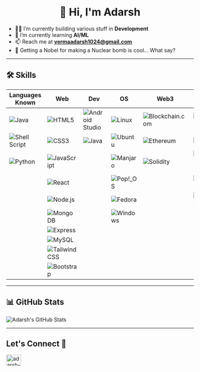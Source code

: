 <h1 align="center">👋 Hi, I'm Adarsh</h1>

<!--<h1 align="center">
  <img src="https://github.com/exorcist09/Exorcist09/assets/124388283/58077c0e-65a1-4c2e-bbce-0ade02253d81" width="150" height="80" align="center"/>
</h1>-->

- 🥷🏻 I’m currently building various stuff in **Development**
- 🦼 I’m currently learning **AI/ML**
- 📫 Reach me at **vermaadarsh1024@gmail.com**
- 🤪 Getting a Nobel for making a Nuclear bomb is cool... What say?

---

## 🛠️ Skills

| Languages Known | Web | Dev | OS | Web3 | Tools |
|--|--|--|--|--|--|
| ![Java](https://img.shields.io/badge/Java-%23ED8B00.svg?style=for-the-badge&logo=openjdk&logoColor=white) | ![HTML5](https://img.shields.io/badge/HTML5-%23E34F26.svg?style=for-the-badge&logo=html5&logoColor=white) | ![Android Studio](https://img.shields.io/badge/Android_Studio-3DDC84?style=for-the-badge&logo=android-studio&logoColor=white) | ![Linux](https://img.shields.io/badge/Linux-FCC624?style=for-the-badge&logo=linux&logoColor=black) | ![Blockchain.com](https://img.shields.io/badge/Blockchain.com-121D33?logo=blockchaindotcom&logoColor=fff&style=for-the-badge) | ![VS Code](https://img.shields.io/badge/VS_Code-0078d7.svg?style=for-the-badge&logo=visual-studio-code&logoColor=white) |
| ![Shell Script](https://img.shields.io/badge/Shell_Script-%23121011.svg?style=for-the-badge&logo=gnu-bash&logoColor=white) | ![CSS3](https://img.shields.io/badge/CSS3-%231572B6.svg?style=for-the-badge&logo=css3&logoColor=white) | ![Java](https://img.shields.io/badge/Java-%23ED8B00.svg?style=for-the-badge&logo=openjdk&logoColor=white) | ![Ubuntu](https://img.shields.io/badge/Ubuntu-E95420?style=for-the-badge&logo=ubuntu&logoColor=white) | ![Ethereum](https://img.shields.io/badge/Ethereum-3C3C3D?style=for-the-badge&logo=Ethereum&logoColor=white) | ![Vim](https://img.shields.io/badge/Vim-%2311AB00.svg?style=for-the-badge&logo=vim&logoColor=white) |
| ![Python](https://img.shields.io/badge/Python-FFD43B?style=for-the-badge&logo=python&logoColor=blue) | ![JavaScript](https://img.shields.io/badge/JavaScript-%23323330.svg?style=for-the-badge&logo=javascript&logoColor=%23F7DF1E) |  | ![Manjaro](https://img.shields.io/badge/Manjaro-35BF5C?style=for-the-badge&logo=Manjaro&logoColor=white) | ![Solidity](https://img.shields.io/badge/Solidity-e6e6e6?style=for-the-badge&logo=solidity&logoColor=black) | ![IntelliJ IDEA](https://img.shields.io/badge/IntelliJ_IDEA-000000.svg?style=for-the-badge&logo=intellij-idea&logoColor=white) |
|  | ![React](https://img.shields.io/badge/React-20232A?style=for-the-badge&logo=react&logoColor=61DAFB) |  | ![Pop!_OS](https://img.shields.io/badge/Pop!_OS-48B9C7?style=for-the-badge&logo=Pop!_OS&logoColor=white) |  | ![Figma](https://img.shields.io/badge/Figma-F24E1E?style=for-the-badge&logo=figma&logoColor=white) |
|  | ![Node.js](https://img.shields.io/badge/Node.js-6DA55F?style=for-the-badge&logo=node.js&logoColor=white) |  | ![Fedora](https://img.shields.io/badge/Fedora-294172?style=for-the-badge&logo=fedora&logoColor=white) |  | ![Canva](https://img.shields.io/badge/Canva-%2300C4CC.svg?style=for-the-badge&logo=Canva&logoColor=white) |
|  | ![MongoDB](https://img.shields.io/badge/MongoDB-4EA94B?style=for-the-badge&logo=mongodb&logoColor=white) |  | ![Windows](https://img.shields.io/badge/Windows-0078D6?style=for-the-badge&logo=windows&logoColor=white) |  |   |
|  | ![Express](https://img.shields.io/badge/Express.js-000000?style=for-the-badge&logo=express&logoColor=white) |  |  |  |   |
|  | ![MySQL](https://img.shields.io/badge/MySQL-005C84?style=for-the-badge&logo=mysql&logoColor=white) |  |  |  |   |
|  | ![Tailwind CSS](https://img.shields.io/badge/Tailwind_CSS-%2338B2AC.svg?style=for-the-badge&logo=tailwind-css&logoColor=white) |  |  |  |   |
|  | ![Bootstrap](https://img.shields.io/badge/Bootstrap-563D7C?style=for-the-badge&logo=bootstrap&logoColor=white) |  |  |  |   |

---

## 📊 GitHub Stats

![Adarsh's GitHub Stats](https://github-readme-stats.vercel.app/api?username=exorcist09&show_icons=true&theme=dark&rank_icon=github)

---

## Let's Connect 🤝

<p align="left">
  <a href="https://www.linkedin.com/in/adarsh-verma-exorcist09/" target="_blank">
    <img align="center" src="https://raw.githubusercontent.com/rahuldkjain/github-profile-readme-generator/master/src/images/icons/Social/linked-in-alt.svg" alt="adarsh-verma-exorcist09" height="30" width="40" />
  </a>
</p>
